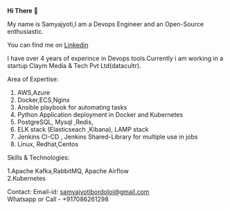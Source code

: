 <strong>Hi There</strong> 👋

My name is Samyajyoti,I am a Devops Engineer and an Open-Source enthusiastic.



You can find me on <a href="https://www.linkedin.com/in/samyajyoti-bordoloi-93513a129/">Linkedin </a> 

I have over 4 years of experince in Devops tools.Currently i am working in a startup Claym Media & Tech Pvt Ltd(datacultr).

Area of Expertise:

1. AWS,Azure
2. Docker,ECS,Nginx <br>
3. Ansible playbook for automating tasks
4. Python Application deployment in Docker and Kubernetes <br>
5. PostgreSQL, Mysql ,Redis, <br>
6. ELK stack (Elasticseach ,Kibana), LAMP stack <br>
7. Jenkins CI-CD , Jenkins Shared-Library for multiple use in jobs <br>
8. Linux, Redhat,Centos <br>

Skills & Technologies:

1.Apache Kafka,RabbitMQ, Apache Airflow <br>
2.Kubernetes <br>

Contact: 
Email-id: samyajyotibordoloi@gmail.com  
Whatsapp or Call - +917086261298 
